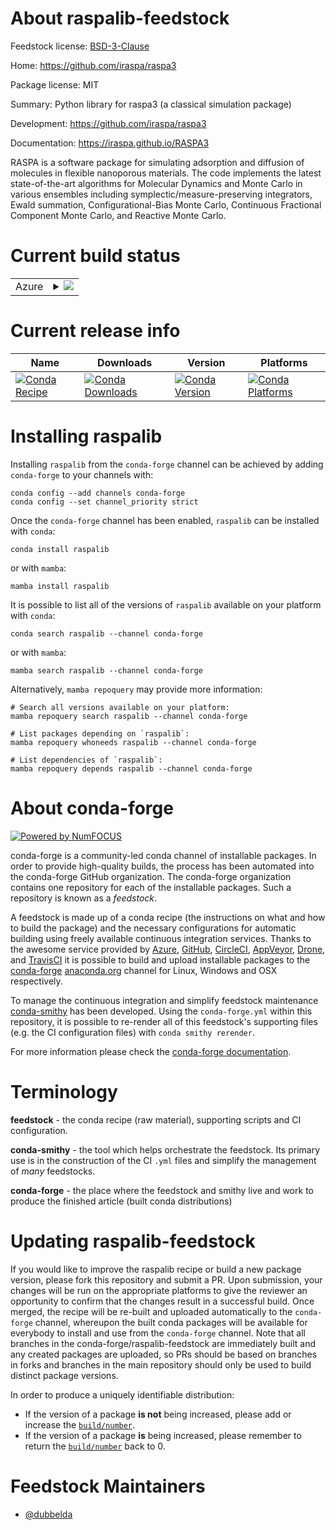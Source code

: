 About raspalib-feedstock
========================

Feedstock license: [BSD-3-Clause](https://github.com/conda-forge/raspalib-feedstock/blob/main/LICENSE.txt)

Home: https://github.com/iraspa/raspa3

Package license: MIT

Summary: Python library for raspa3 (a classical simulation package)

Development: https://github.com/iraspa/raspa3

Documentation: https://iraspa.github.io/RASPA3

RASPA is a software package for simulating adsorption and
diffusion of molecules in flexible nanoporous materials.
The code implements the latest state-of-the-art algorithms
for Molecular Dynamics and Monte Carlo in various ensembles
including symplectic/measure-preserving integrators, Ewald
summation, Configurational-Bias Monte Carlo, Continuous
Fractional Component Monte Carlo, and Reactive Monte Carlo.


Current build status
====================


<table>
    
  <tr>
    <td>Azure</td>
    <td>
      <details>
        <summary>
          <a href="https://dev.azure.com/conda-forge/feedstock-builds/_build/latest?definitionId=24975&branchName=main">
            <img src="https://dev.azure.com/conda-forge/feedstock-builds/_apis/build/status/raspalib-feedstock?branchName=main">
          </a>
        </summary>
        <table>
          <thead><tr><th>Variant</th><th>Status</th></tr></thead>
          <tbody><tr>
              <td>linux_64_python3.10.____cpython</td>
              <td>
                <a href="https://dev.azure.com/conda-forge/feedstock-builds/_build/latest?definitionId=24975&branchName=main">
                  <img src="https://dev.azure.com/conda-forge/feedstock-builds/_apis/build/status/raspalib-feedstock?branchName=main&jobName=linux&configuration=linux%20linux_64_python3.10.____cpython" alt="variant">
                </a>
              </td>
            </tr><tr>
              <td>linux_64_python3.11.____cpython</td>
              <td>
                <a href="https://dev.azure.com/conda-forge/feedstock-builds/_build/latest?definitionId=24975&branchName=main">
                  <img src="https://dev.azure.com/conda-forge/feedstock-builds/_apis/build/status/raspalib-feedstock?branchName=main&jobName=linux&configuration=linux%20linux_64_python3.11.____cpython" alt="variant">
                </a>
              </td>
            </tr><tr>
              <td>linux_64_python3.12.____cpython</td>
              <td>
                <a href="https://dev.azure.com/conda-forge/feedstock-builds/_build/latest?definitionId=24975&branchName=main">
                  <img src="https://dev.azure.com/conda-forge/feedstock-builds/_apis/build/status/raspalib-feedstock?branchName=main&jobName=linux&configuration=linux%20linux_64_python3.12.____cpython" alt="variant">
                </a>
              </td>
            </tr><tr>
              <td>linux_64_python3.9.____cpython</td>
              <td>
                <a href="https://dev.azure.com/conda-forge/feedstock-builds/_build/latest?definitionId=24975&branchName=main">
                  <img src="https://dev.azure.com/conda-forge/feedstock-builds/_apis/build/status/raspalib-feedstock?branchName=main&jobName=linux&configuration=linux%20linux_64_python3.9.____cpython" alt="variant">
                </a>
              </td>
            </tr><tr>
              <td>osx_64_python3.10.____cpython</td>
              <td>
                <a href="https://dev.azure.com/conda-forge/feedstock-builds/_build/latest?definitionId=24975&branchName=main">
                  <img src="https://dev.azure.com/conda-forge/feedstock-builds/_apis/build/status/raspalib-feedstock?branchName=main&jobName=osx&configuration=osx%20osx_64_python3.10.____cpython" alt="variant">
                </a>
              </td>
            </tr><tr>
              <td>osx_64_python3.11.____cpython</td>
              <td>
                <a href="https://dev.azure.com/conda-forge/feedstock-builds/_build/latest?definitionId=24975&branchName=main">
                  <img src="https://dev.azure.com/conda-forge/feedstock-builds/_apis/build/status/raspalib-feedstock?branchName=main&jobName=osx&configuration=osx%20osx_64_python3.11.____cpython" alt="variant">
                </a>
              </td>
            </tr><tr>
              <td>osx_64_python3.12.____cpython</td>
              <td>
                <a href="https://dev.azure.com/conda-forge/feedstock-builds/_build/latest?definitionId=24975&branchName=main">
                  <img src="https://dev.azure.com/conda-forge/feedstock-builds/_apis/build/status/raspalib-feedstock?branchName=main&jobName=osx&configuration=osx%20osx_64_python3.12.____cpython" alt="variant">
                </a>
              </td>
            </tr><tr>
              <td>osx_64_python3.9.____cpython</td>
              <td>
                <a href="https://dev.azure.com/conda-forge/feedstock-builds/_build/latest?definitionId=24975&branchName=main">
                  <img src="https://dev.azure.com/conda-forge/feedstock-builds/_apis/build/status/raspalib-feedstock?branchName=main&jobName=osx&configuration=osx%20osx_64_python3.9.____cpython" alt="variant">
                </a>
              </td>
            </tr>
          </tbody>
        </table>
      </details>
    </td>
  </tr>
</table>

Current release info
====================

| Name | Downloads | Version | Platforms |
| --- | --- | --- | --- |
| [![Conda Recipe](https://img.shields.io/badge/recipe-raspalib-green.svg)](https://anaconda.org/conda-forge/raspalib) | [![Conda Downloads](https://img.shields.io/conda/dn/conda-forge/raspalib.svg)](https://anaconda.org/conda-forge/raspalib) | [![Conda Version](https://img.shields.io/conda/vn/conda-forge/raspalib.svg)](https://anaconda.org/conda-forge/raspalib) | [![Conda Platforms](https://img.shields.io/conda/pn/conda-forge/raspalib.svg)](https://anaconda.org/conda-forge/raspalib) |

Installing raspalib
===================

Installing `raspalib` from the `conda-forge` channel can be achieved by adding `conda-forge` to your channels with:

```
conda config --add channels conda-forge
conda config --set channel_priority strict
```

Once the `conda-forge` channel has been enabled, `raspalib` can be installed with `conda`:

```
conda install raspalib
```

or with `mamba`:

```
mamba install raspalib
```

It is possible to list all of the versions of `raspalib` available on your platform with `conda`:

```
conda search raspalib --channel conda-forge
```

or with `mamba`:

```
mamba search raspalib --channel conda-forge
```

Alternatively, `mamba repoquery` may provide more information:

```
# Search all versions available on your platform:
mamba repoquery search raspalib --channel conda-forge

# List packages depending on `raspalib`:
mamba repoquery whoneeds raspalib --channel conda-forge

# List dependencies of `raspalib`:
mamba repoquery depends raspalib --channel conda-forge
```


About conda-forge
=================

[![Powered by
NumFOCUS](https://img.shields.io/badge/powered%20by-NumFOCUS-orange.svg?style=flat&colorA=E1523D&colorB=007D8A)](https://numfocus.org)

conda-forge is a community-led conda channel of installable packages.
In order to provide high-quality builds, the process has been automated into the
conda-forge GitHub organization. The conda-forge organization contains one repository
for each of the installable packages. Such a repository is known as a *feedstock*.

A feedstock is made up of a conda recipe (the instructions on what and how to build
the package) and the necessary configurations for automatic building using freely
available continuous integration services. Thanks to the awesome service provided by
[Azure](https://azure.microsoft.com/en-us/services/devops/), [GitHub](https://github.com/),
[CircleCI](https://circleci.com/), [AppVeyor](https://www.appveyor.com/),
[Drone](https://cloud.drone.io/welcome), and [TravisCI](https://travis-ci.com/)
it is possible to build and upload installable packages to the
[conda-forge](https://anaconda.org/conda-forge) [anaconda.org](https://anaconda.org/)
channel for Linux, Windows and OSX respectively.

To manage the continuous integration and simplify feedstock maintenance
[conda-smithy](https://github.com/conda-forge/conda-smithy) has been developed.
Using the ``conda-forge.yml`` within this repository, it is possible to re-render all of
this feedstock's supporting files (e.g. the CI configuration files) with ``conda smithy rerender``.

For more information please check the [conda-forge documentation](https://conda-forge.org/docs/).

Terminology
===========

**feedstock** - the conda recipe (raw material), supporting scripts and CI configuration.

**conda-smithy** - the tool which helps orchestrate the feedstock.
                   Its primary use is in the construction of the CI ``.yml`` files
                   and simplify the management of *many* feedstocks.

**conda-forge** - the place where the feedstock and smithy live and work to
                  produce the finished article (built conda distributions)


Updating raspalib-feedstock
===========================

If you would like to improve the raspalib recipe or build a new
package version, please fork this repository and submit a PR. Upon submission,
your changes will be run on the appropriate platforms to give the reviewer an
opportunity to confirm that the changes result in a successful build. Once
merged, the recipe will be re-built and uploaded automatically to the
`conda-forge` channel, whereupon the built conda packages will be available for
everybody to install and use from the `conda-forge` channel.
Note that all branches in the conda-forge/raspalib-feedstock are
immediately built and any created packages are uploaded, so PRs should be based
on branches in forks and branches in the main repository should only be used to
build distinct package versions.

In order to produce a uniquely identifiable distribution:
 * If the version of a package **is not** being increased, please add or increase
   the [``build/number``](https://docs.conda.io/projects/conda-build/en/latest/resources/define-metadata.html#build-number-and-string).
 * If the version of a package **is** being increased, please remember to return
   the [``build/number``](https://docs.conda.io/projects/conda-build/en/latest/resources/define-metadata.html#build-number-and-string)
   back to 0.

Feedstock Maintainers
=====================

* [@dubbelda](https://github.com/dubbelda/)

